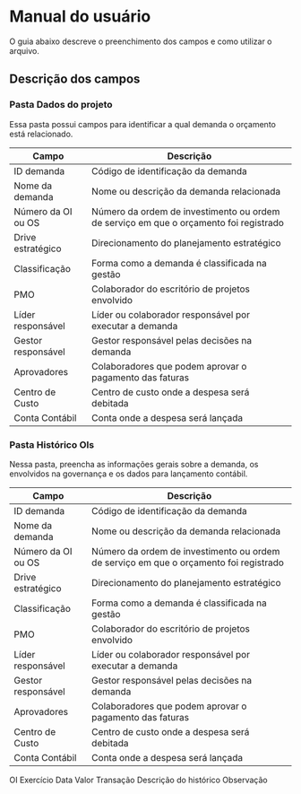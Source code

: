 # Manual do usuário
O guia abaixo descreve o preenchimento dos campos e como utilizar o arquivo.

## Descrição dos campos

### Pasta Dados do projeto
Essa pasta possui campos para identificar a qual demanda o orçamento está relacionado.

| Campo | Descrição |
| --- | --- |
| ID demanda | Código de identificação da demanda |
| Nome da demanda | Nome ou descrição da demanda relacionada |
| Número da OI ou OS | Número da ordem de investimento ou ordem de serviço em que o orçamento foi registrado |
| Drive estratégico | Direcionamento do planejamento estratégico |
| Classificação | Forma como a demanda é classificada na gestão |
| PMO | Colaborador do escritório de projetos envolvido |
| Líder responsável | Líder ou colaborador responsável por executar a demanda |
| Gestor responsável | Gestor responsável pelas decisões na demanda |
| Aprovadores | Colaboradores que podem aprovar o pagamento das faturas |
| Centro de Custo | Centro de custo onde a despesa será debitada |
| Conta Contábil | Conta onde a despesa será lançada |

### Pasta Histórico OIs
Nessa pasta, preencha as informações gerais sobre a demanda, os envolvidos na governança e os dados para lançamento contábil.

| Campo | Descrição |
| --- | --- |
| ID demanda | Código de identificação da demanda |
| Nome da demanda | Nome ou descrição da demanda relacionada |
| Número da OI ou OS | Número da ordem de investimento ou ordem de serviço em que o orçamento foi registrado |
| Drive estratégico | Direcionamento do planejamento estratégico |
| Classificação | Forma como a demanda é classificada na gestão |
| PMO | Colaborador do escritório de projetos envolvido |
| Líder responsável | Líder ou colaborador responsável por executar a demanda |
| Gestor responsável | Gestor responsável pelas decisões na demanda |
| Aprovadores | Colaboradores que podem aprovar o pagamento das faturas |
| Centro de Custo | Centro de custo onde a despesa será debitada |
| Conta Contábil | Conta onde a despesa será lançada |

OI
Exercício
Data
Valor
Transação
Descrição do histórico
Observação
